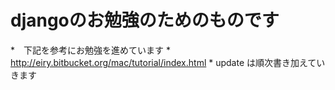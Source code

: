 # djangoのお勉強のためのものです
*　下記を参考にお勉強を進めています
    * http://eiry.bitbucket.org/mac/tutorial/index.html
    * update は順次書き加えていきます
